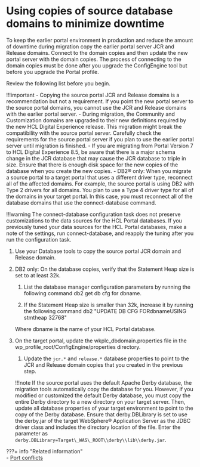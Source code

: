 # Using copies of source database domains to minimize downtime

To keep the earlier portal environment in production and reduce the amount of downtime during migration copy the earlier portal server JCR and Release domains. Connect to the domain copies and then update the new portal server with the domain copies. The process of connecting to the domain copies must be done after you upgrade the ConfigEngine tool but before you upgrade the Portal profile.

Review the following list before you begin.

!!!important
    -   Copying the source portal JCR and Release domains is a recommendation but not a requirement. If you point the new portal server to the source portal domains, you cannot use the JCR and Release domains with the earlier portal server.
    -   During migration, the Community and Customization domains are upgraded to their new definitions required by the new HCL Digital Experience release. This migration might break the compatibility with the source portal server. Carefully check the requirements for the source portal server if you plan to use the earlier portal server until migration is finished.
    -   If you are migrating from Portal Version 7 to HCL Digital Experience 8.5, be aware that there is a major schema change in the JCR database that may cause the JCR database to triple in size. Ensure that there is enough disk space for the new copies of the database when you create the new copies.
    -   DB2® only: When you migrate a source portal to a target portal that uses a different driver type, reconnect all of the affected domains. For example, the source portal is using DB2 with Type 2 drivers for all domains. You plan to use a Type 4 driver type for all of the domains in your target portal. In this case, you must reconnect all of the database domains that use the connect-database command.

!!!warning
    The connect-database configuration task does not preserve customizations to the data sources for the HCL Portal databases. If you previously tuned your data sources for the HCL Portal databases, make a note of the settings, run connect-database, and reapply the tuning after you run the configuration task.

1.  Use your Database tools to copy the source portal JCR domain and Release domain.

2.  DB2 only: On the database copies, verify that the Statement Heap size is set to at least 32k.

    1.  List the database manager configuration parameters by running the following command db2 get db cfg for dbname.

    2.  If the Statement Heap size is smaller than 32k, increase it by running the following command db2 "UPDATE DB CFG FORdbnameUSING stmtheap 32768"

    Where dbname is the name of your HCL Portal database.

3.  On the target portal, update the wkplc_dbdomain.properties file in the wp_profile_root/ConfigEngine/properties directory.

    1.  Update the `jcr.*` and `release.*` database properties to point to the JCR and Release domain copies that you created in the previous step.

    !!!note
        If the source portal uses the default Apache Derby database, the migration tools automatically copy the database for you. However, if you modified or customized the default Derby database, you must copy the entire Derby directory to a new directory on your target server. Then, update all database properties of your target environment to point to the copy of the Derby database. Ensure that derby.DBLibrary is set to use the derby.jar of the target WebSphere® Application Server as the JDBC driver class and includes the directory location of the file. Enter the parameter as `derby.DBLibrary=Target\_WAS\_ROOT\\derby\\lib\\derby.jar`.



???+ info "Related information"  
    -   [Port conflicts](../../../../deployment/manage/migrate/planning_migration/migration_consideration/mig_plan_port_conflicts.md)

